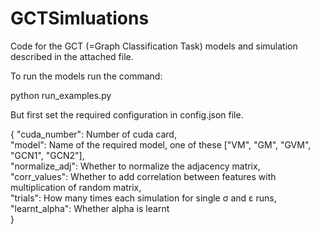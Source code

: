 # GCTSimluations

Code for the GCT (=Graph Classification Task) models and simulation described in the attached file. 

To run the models run the command:

python run_examples.py

But first set the required configuration in config.json file.

{
  "cuda_number": Number of cuda card,  
  "model": Name of the required model, one of these ["VM", "GM", "GVM", "GCN1", "GCN2"],  
  "normalize_adj": Whether to normalize the adjacency matrix,  
  "corr_values": Whether to add correlation between features with multiplication of random matrix,  
  "trials": How many times each simulation for single σ and ε runs,  
  "learnt_alpha": Whether alpha is learnt  
}
